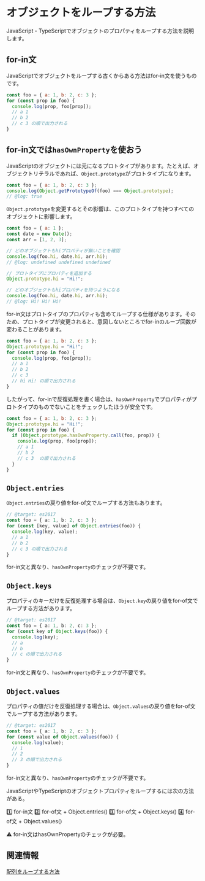 # オブジェクトをループする方法

JavaScript・TypeScriptでオブジェクトのプロパティをループする方法を説明します。

## for-in文

JavaScriptでオブジェクトをループする古くからある方法はfor-in文を使うものです。

```js twoslash
const foo = { a: 1, b: 2, c: 3 };
for (const prop in foo) {
  console.log(prop, foo[prop]);
  // a 1
  // b 2
  // c 3 の順で出力される
}
```

## for-in文では`hasOwnProperty`を使おう

JavaScriptのオブジェクトには元になるプロトタイプがあります。たとえば、オブジェクトリテラルであれば、`Object.prototype`がプロトタイプになります。

```js twoslash
const foo = { a: 1, b: 2, c: 3 };
console.log(Object.getPrototypeOf(foo) === Object.prototype);
// @log: true
```

`Object.prototype`を変更するとその影響は、このプロトタイプを持つすべてのオブジェクトに影響します。

```js twoslash
const foo = { a: 1 };
const date = new Date();
const arr = [1, 2, 3];

// どのオブジェクトもhiプロパティが無いことを確認
console.log(foo.hi, date.hi, arr.hi);
// @log: undefined undefined undefined

// プロトタイプにプロパティを追加する
Object.prototype.hi = "Hi!";

// どのオブジェクトもhiプロパティを持つようになる
console.log(foo.hi, date.hi, arr.hi);
// @log: Hi! Hi! Hi!
```

for-in文はプロトタイプのプロパティも含めてループする仕様があります。そのため、プロトタイプが変更されると、意図しないところでfor-inのループ回数が変わることがあります。

```js twoslash
const foo = { a: 1, b: 2, c: 3 };
Object.prototype.hi = "Hi!";
for (const prop in foo) {
  console.log(prop, foo[prop]);
  // a 1
  // b 2
  // c 3
  // hi Hi! の順で出力される
}
```

したがって、for-inで反復処理を書く場合は、`hasOwnProperty`でプロパティがプロトタイプのものでないことをチェックしたほうが安全です。

```js twoslash
const foo = { a: 1, b: 2, c: 3 };
Object.prototype.hi = "Hi!";
for (const prop in foo) {
  if (Object.prototype.hasOwnProperty.call(foo, prop)) {
    console.log(prop, foo[prop]);
    // a 1
    // b 2
    // c 3  の順で出力される
  }
}
```

## `Object.entries`

`Object.entries`の戻り値をfor-of文でループする方法もあります。

```ts twoslash
// @target: es2017
const foo = { a: 1, b: 2, c: 3 };
for (const [key, value] of Object.entries(foo)) {
  console.log(key, value);
  // a 1
  // b 2
  // c 3 の順で出力される
}
```

for-in文と異なり、`hasOwnProperty`のチェックが不要です。

## `Object.keys`

プロパティのキーだけを反復処理する場合は、`Object.key`の戻り値をfor-of文でループする方法があります。

```ts twoslash
// @target: es2017
const foo = { a: 1, b: 2, c: 3 };
for (const key of Object.keys(foo)) {
  console.log(key);
  // a
  // b
  // c の順で出力される
}
```

for-in文と異なり、`hasOwnProperty`のチェックが不要です。

## `Object.values`

プロパティの値だけを反復処理する場合は、`Object.values`の戻り値をfor-of文でループする方法があります。

```ts twoslash
// @target: es2017
const foo = { a: 1, b: 2, c: 3 };
for (const value of Object.values(foo)) {
  console.log(value);
  // 1
  // 2
  // 3 の順で出力される
}
```

for-in文と異なり、`hasOwnProperty`のチェックが不要です。

<PostILearned>

JavaScriptやTypeScriptのオブジェクトプロパティをループするには次の方法がある。

1️⃣ for-in文
2️⃣ for-of文 + Object.entries()
3️⃣ for-of文 + Object.keys()
4️⃣ for-of文 + Object.values()

⚠️ for-in文はhasOwnPropertyのチェックが必要。

</PostILearned>

## 関連情報

[配列をループする方法](../array/how-to-loop-an-array.md)
